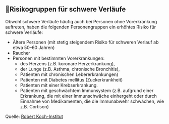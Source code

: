 ## 👴Risikogruppen für schwere Verläufe

Obwohl schwere Verläufe häufig auch bei Personen ohne Vorerkrankung auftreten, haben die folgenden Personengruppen ein erhöhtes Risiko für schwere Verläufe:

- Ältere Personen (mit stetig steigendem Risiko für schweren Verlauf ab etwa 50–60 Jahren)
- Raucher
- Personen mit bestimmten Vorerkrankungen:
  - des Herzens (z.B. koronare Herzerkrankung),
  - der Lunge (z.B. Asthma, chronische Bronchitis),
  - Patienten mit chronischen Lebererkrankungen)
  - Patienten mit Diabetes mellitus (Zuckerkrankheit)
  - Patienten mit einer Krebserkrankung.
  - Patienten mit geschwächtem Immunsystem (z.B. aufgrund einer Erkrankung, die mit einer Immunschwäche einhergeht oder durch Einnahme von Medikamenten, die die Immunabwehr schwächen, wie z.B. Cortison)

Quelle: [Robert Koch-Institut](https://www.rki.de/DE/Content/InfAZ/N/Neuartiges_Coronavirus/Steckbrief.html)
